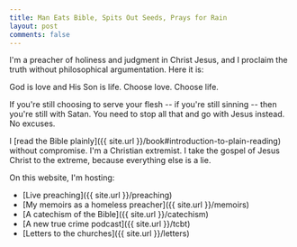 ```yaml
---
title: Man Eats Bible, Spits Out Seeds, Prays for Rain
layout: post
comments: false
---
```


I'm a preacher of holiness and judgment in Christ Jesus, and I proclaim the truth without philosophical argumentation. Here it is:

God is love and His Son is life. Choose love. Choose life.

If you're still choosing to serve your flesh -- if you're still sinning -- then you're still with Satan. You need to stop all that and go with Jesus instead. No excuses.

I [read the Bible plainly]({{ site.url }}/book#introduction-to-plain-reading) without compromise. I'm a Christian extremist. I take the gospel of Jesus Christ to the extreme, because everything else is a lie.

On this website, I'm hosting:

* [Live preaching]({{ site.url }}/preaching)
* [My memoirs as a homeless preacher]({{ site.url }}/memoirs)
* [A catechism of the Bible]({{ site.url }}/catechism)
* [A new true crime podcast]({{ site.url }}/tcbt)
* [Letters to the churches]({{ site.url }}/letters)
